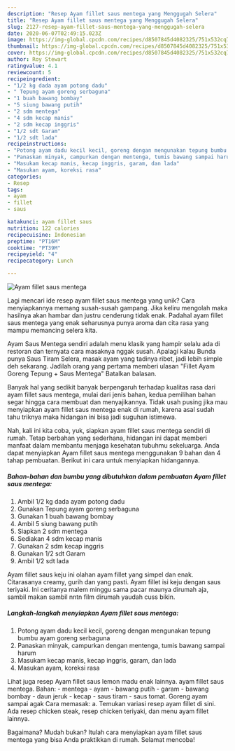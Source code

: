 ```yaml
---
description: "Resep Ayam fillet saus mentega yang Menggugah Selera"
title: "Resep Ayam fillet saus mentega yang Menggugah Selera"
slug: 2127-resep-ayam-fillet-saus-mentega-yang-menggugah-selera
date: 2020-06-07T02:49:15.023Z
image: https://img-global.cpcdn.com/recipes/d8507845d4082325/751x532cq70/ayam-fillet-saus-mentega-foto-resep-utama.jpg
thumbnail: https://img-global.cpcdn.com/recipes/d8507845d4082325/751x532cq70/ayam-fillet-saus-mentega-foto-resep-utama.jpg
cover: https://img-global.cpcdn.com/recipes/d8507845d4082325/751x532cq70/ayam-fillet-saus-mentega-foto-resep-utama.jpg
author: Roy Stewart
ratingvalue: 4.1
reviewcount: 5
recipeingredient:
- "1/2 kg dada ayam potong dadu"
- " Tepung ayam goreng serbaguna"
- "1 buah bawang bombay"
- "5 siung bawang putih"
- "2 sdm mentega"
- "4 sdm kecap manis"
- "2 sdm kecap inggris"
- "1/2 sdt Garam"
- "1/2 sdt lada"
recipeinstructions:
- "Potong ayam dadu kecil kecil, goreng dengan mengunakan tepung bumbu ayam goreng serbaguna"
- "Panaskan minyak, campurkan dengan mentenga, tumis bawang sampai harum"
- "Masukam kecap manis, kecap inggris, garam, dan lada"
- "Masukan ayam, koreksi rasa"
categories:
- Resep
tags:
- ayam
- fillet
- saus

katakunci: ayam fillet saus 
nutrition: 122 calories
recipecuisine: Indonesian
preptime: "PT16M"
cooktime: "PT39M"
recipeyield: "4"
recipecategory: Lunch

---
```



![Ayam fillet saus mentega](https://img-global.cpcdn.com/recipes/d8507845d4082325/751x532cq70/ayam-fillet-saus-mentega-foto-resep-utama.jpg)

Lagi mencari ide resep ayam fillet saus mentega yang unik? Cara menyiapkannya memang susah-susah gampang. Jika keliru mengolah maka hasilnya akan hambar dan justru cenderung tidak enak. Padahal ayam fillet saus mentega yang enak seharusnya punya aroma dan cita rasa yang mampu memancing selera kita.

Ayam Saus Mentega sendiri adalah menu klasik yang hampir selalu ada di restoran dan ternyata cara masaknya nggak susah. Apalagi kalau Bunda punya Saus Tiram Selera, masak ayam yang tadinya ribet, jadi lebih simple deh sekarang. Jadilah orang yang pertama memberi ulasan &#34;Fillet Ayam Goreng Tepung + Saus Mentega&#34; Batalkan balasan.

Banyak hal yang sedikit banyak berpengaruh terhadap kualitas rasa dari ayam fillet saus mentega, mulai dari jenis bahan, kedua pemilihan bahan segar hingga cara membuat dan menyajikannya. Tidak usah pusing jika mau menyiapkan ayam fillet saus mentega enak di rumah, karena asal sudah tahu triknya maka hidangan ini bisa jadi suguhan istimewa.


Nah, kali ini kita coba, yuk, siapkan ayam fillet saus mentega sendiri di rumah. Tetap berbahan yang sederhana, hidangan ini dapat memberi manfaat dalam membantu menjaga kesehatan tubuhmu sekeluarga. Anda dapat menyiapkan Ayam fillet saus mentega menggunakan 9 bahan dan 4 tahap pembuatan. Berikut ini cara untuk menyiapkan hidangannya.

<!--inarticleads1-->

##### Bahan-bahan dan bumbu yang dibutuhkan dalam pembuatan Ayam fillet saus mentega:

1. Ambil 1/2 kg dada ayam potong dadu
1. Gunakan  Tepung ayam goreng serbaguna
1. Gunakan 1 buah bawang bombay
1. Ambil 5 siung bawang putih
1. Siapkan 2 sdm mentega
1. Sediakan 4 sdm kecap manis
1. Gunakan 2 sdm kecap inggris
1. Gunakan 1/2 sdt Garam
1. Ambil 1/2 sdt lada


Ayam fillet saus keju ini olahan ayam fillet yang simpel dan enak. Citarasanya creamy, gurih dan yang pasti. Ayam fillet isi keju dengan saus teriyaki. Ini ceritanya malem minggu sama pacar maunya dirumah aja, sambil makan sambil nntn film dirumah yaudah cuss bikin. 

<!--inarticleads2-->

##### Langkah-langkah menyiapkan Ayam fillet saus mentega:

1. Potong ayam dadu kecil kecil, goreng dengan mengunakan tepung bumbu ayam goreng serbaguna
1. Panaskan minyak, campurkan dengan mentenga, tumis bawang sampai harum
1. Masukam kecap manis, kecap inggris, garam, dan lada
1. Masukan ayam, koreksi rasa


Lihat juga resep Ayam fillet saus lemon madu enak lainnya. ayam fillet saus mentega. Bahan: - mentega - ayam - bawang putih - garam - bawang bombay - daun jeruk - kecap - saus tiram - saus tomat. Goreng ayam sampai agak Cara memasak: a. Temukan variasi resep ayam fillet di sini. Ada resep chicken steak, resep chicken teriyaki, dan menu ayam fillet lainnya. 

Bagaimana? Mudah bukan? Itulah cara menyiapkan ayam fillet saus mentega yang bisa Anda praktikkan di rumah. Selamat mencoba!
